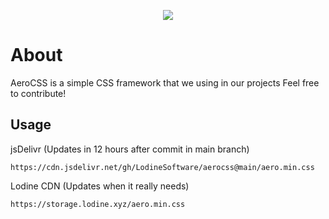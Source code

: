 <p align="center">

<img src="https://github.com/LodineSoftware/aerocss/assets/43351072/cf0f09d1-586d-4815-b1d3-7c78e85d0b8b">

</p>


# About
AeroCSS is a simple CSS framework that we using in our projects
Feel free to contribute!

## Usage
jsDelivr (Updates in 12 hours after commit in main branch)
```
https://cdn.jsdelivr.net/gh/LodineSoftware/aerocss@main/aero.min.css
```
Lodine CDN (Updates when it really needs)
```
https://storage.lodine.xyz/aero.min.css
```
